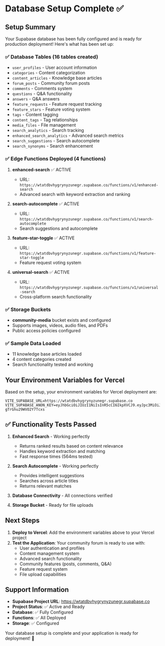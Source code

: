 # Database Setup Complete ✅

## Setup Summary

Your Supabase database has been fully configured and is ready for production deployment! Here's what has been set up:

### ✅ Database Tables (16 tables created)
- `user_profiles` - User account information
- `categories` - Content categorization  
- `content_articles` - Knowledge base articles
- `forum_posts` - Community forum posts
- `comments` - Comments system
- `questions` - Q&A functionality
- `answers` - Q&A answers
- `feature_requests` - Feature request tracking
- `feature_stars` - Feature voting system
- `tags` - Content tagging
- `content_tags` - Tag relationships
- `media_files` - File management
- `search_analytics` - Search tracking
- `enhanced_search_analytics` - Advanced search metrics
- `search_suggestions` - Search autocomplete
- `search_synonyms` - Search enhancement

### ✅ Edge Functions Deployed (4 functions)
1. **enhanced-search** ✅ ACTIVE
   - URL: `https://wtatdbvhygrynyzunegr.supabase.co/functions/v1/enhanced-search`
   - Advanced search with keyword extraction and ranking

2. **search-autocomplete** ✅ ACTIVE  
   - URL: `https://wtatdbvhygrynyzunegr.supabase.co/functions/v1/search-autocomplete`
   - Search suggestions and autocomplete

3. **feature-star-toggle** ✅ ACTIVE
   - URL: `https://wtatdbvhygrynyzunegr.supabase.co/functions/v1/feature-star-toggle`
   - Feature request voting system

4. **universal-search** ✅ ACTIVE
   - URL: `https://wtatdbvhygrynyzunegr.supabase.co/functions/v1/universal-search`
   - Cross-platform search functionality

### ✅ Storage Buckets
- **community-media** bucket exists and configured
- Supports images, videos, audio files, and PDFs
- Public access policies configured

### ✅ Sample Data Loaded
- 11 knowledge base articles loaded
- 4 content categories created
- Search functionality tested and working

## Your Environment Variables for Vercel

Based on the setup, your environment variables for Vercel deployment are:

```
VITE_SUPABASE_URL=https://wtatdbvhygrynyzunegr.supabase.co
VITE_SUPABASE_ANON_KEY=eyJhbGciOiJIUzI1NiIsInR5cCI6IkpXVCJ9.eyJpc3MiOiJzdXBhYmFzZSIsInJlZiI6Ind0YXRkYnZoeWdyeW55enVuZWdyIiwicm9sZSI6ImFub24iLCJpYXQiOjE3NTk3NjQ5MjcsImV4cCI6MjA3NTM0MDkyN30.SwmzOB2TZiV4CWHqCj41mLVz-gTrGhu29WVO2Y7Tcxs
```

## ✅ Functionality Tests Passed

1. **Enhanced Search** - Working perfectly
   - Returns ranked results based on content relevance
   - Handles keyword extraction and matching
   - Fast response times (564ms tested)

2. **Search Autocomplete** - Working perfectly  
   - Provides intelligent suggestions
   - Searches across article titles
   - Returns relevant matches

3. **Database Connectivity** - All connections verified
4. **Storage Bucket** - Ready for file uploads

## Next Steps

1. **Deploy to Vercel**: Add the environment variables above to your Vercel project
2. **Test the Application**: Your community forum is ready to use with:
   - User authentication and profiles
   - Content management system
   - Advanced search functionality  
   - Community features (posts, comments, Q&A)
   - Feature request system
   - File upload capabilities

## Support Information

- **Supabase Project URL**: https://wtatdbvhygrynyzunegr.supabase.co
- **Project Status**: ✅ Active and Ready
- **Database**: ✅ Fully Configured  
- **Functions**: ✅ All Deployed
- **Storage**: ✅ Configured

Your database setup is complete and your application is ready for deployment! 🚀